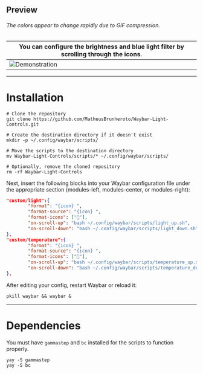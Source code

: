 ## Preview
###### The colors appear to change rapidly due to GIF compression.
| You can configure the brightness and blue light filter by scrolling through the icons. |
| -------------------------------------- |
|![Demonstration](https://github.com/user-attachments/assets/dc4c3dcb-0b0d-4743-9633-7d429c9becb2)|
<hr>

# Installation
```shell
# Clone the repository
git clone https://github.com/MatheusBrunheroto/Waybar-Light-Controls.git

# Create the destination directory if it doesn't exist
mkdir -p ~/.config/waybar/scripts/

# Move the scripts to the destination directory
mv Waybar-Light-Controls/scripts/* ~/.config/waybar/scripts/

# Optionally, remove the cloned repository
rm -rf Waybar-Light-Controls
```

Next, insert the following blocks into your Waybar configuration file under the appropriate section (modules-left, modules-center, or modules-right):

```json
"custom/light":{
        "format": "{icon} ",
        "format-source": "{icon} ",
        "format-icons": [""],
        "on-scroll-up": "bash ~/.config/waybar/scripts/light_up.sh",
        "on-scroll-down": "bash ~/.config/waybar/scripts/light_down.sh",
},
"custom/temperature":{
        "format": "{icon} ",
        "format-source": "{icon} ",
        "format-icons": [""],
        "on-scroll-up": "bash ~/.config/waybar/scripts/temperature_up.sh",
        "on-scroll-down": "bash ~/.config/waybar/scripts/temperature_down.sh",
},
```
After editing your config, restart Waybar or reload it:
```shell
pkill waybar && waybar &
```
<hr>

# Dependencies

You must have `gammastep` and `bc` installed for the scripts to function properly.

```shell
yay -S gammastep
yay -S bc
```
